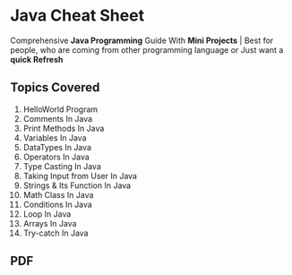# Java Cheat Sheet
Comprehensive **Java Programming** Guide With **Mini Projects** | Best for people, who are coming from other programming language or Just want a **quick Refresh**

## Topics Covered

1. HelloWorld Program
2. Comments In Java
3. Print Methods In Java
4. Variables In Java
5. DataTypes In Java
6. Operators In Java
7. Type Casting In Java
8. Taking Input from User In Java 
9. Strings & Its Function In Java	 		 
10. Math Class In Java
11. Conditions In Java  
12. Loop In Java       
13. Arrays In Java      
14. Try-catch In Java  

## PDF 

[](https://github.com/Technowlogy-Pushpender/Java-Cheat-Sheet/blob/master/java-cheat-sheet-comprehensive-guide.pdf)
